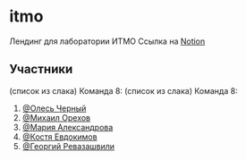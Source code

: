 # itmo
Лендинг для лаборатории ИТМО
Ссылка на [Notion](https://www.notion.so/b983be8cdadf4d2ba4ab85756538bac7)


## Участники

(список из слака) Команда 8:
(список из слака) Команда 8:
1. [@Олесь Черный](https://yandex-students.slack.com/team/U02R5C8LRTM)
2. [@Михаил Орехов](https://yandex-students.slack.com/team/U01EP0YCDV5)
3. [@Мария Александрова](https://yandex-students.slack.com/team/U01P8C0SJTS)
4. [@Костя Евдокимов](https://yandex-students.slack.com/team/U01UBKU5FA9)
5. [@Георгий Ревазашвили](https://yandex-students.slack.com/team/U025CJYEW1Z)
